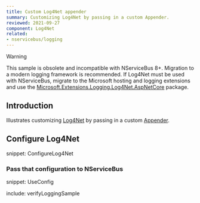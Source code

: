 ```yaml
---
title: Custom Log4Net appender
summary: Customizing Log4Net by passing in a custom Appender.
reviewed: 2021-09-27
component: Log4Net
related:
- nservicebus/logging
---
```


> [!WARNING]
> This sample is obsolete and incompatible with NServiceBus 8+. Migration to a modern logging framework is recommended. If Log4Net must be used with NServiceBus, migrate to the Microsoft hosting and logging extensions and use the [Microsoft.Extensions.Logging.Log4Net.AspNetCore](https://github.com/huorswords/Microsoft.Extensions.Logging.Log4Net.AspNetCore) package.

## Introduction

Illustrates customizing [Log4Net](https://logging.apache.org/log4net/) by passing in a custom [Appender](https://logging.apache.org/log4net/release/config-examples.html).


## Configure Log4Net

snippet: ConfigureLog4Net


### Pass that configuration to NServiceBus

snippet: UseConfig



include: verifyLoggingSample
